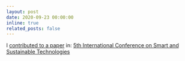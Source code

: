 ```yaml
---
layout: post
date: 2020-09-23 00:00:00
inline: true
related_posts: false
---
```


I [contributed to a paper](/blog/2020/emaldi2020/) in: [5th International Conference on Smart and Sustainable Technologies](https://2020.splitech.org/)
